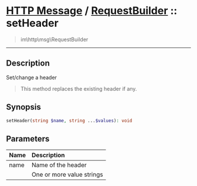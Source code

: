 # [HTTP Message](http.md) / [RequestBuilder](http-RequestBuilder.md) :: setHeader
 > im\http\msg\RequestBuilder
____

## Description
Set/change a header

 > This method replaces the existing header if any.  

## Synopsis
```php
setHeader(string $name, string ...$values): void
```

## Parameters
| Name | Description |
| :--- | :---------- |
| name | Name of the header |
|  | One or more value strings |
